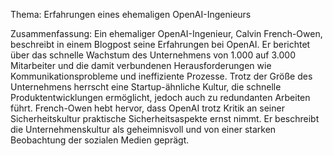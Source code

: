 Thema: Erfahrungen eines ehemaligen OpenAI-Ingenieurs

Zusammenfassung: Ein ehemaliger OpenAI-Ingenieur, Calvin French-Owen, beschreibt in einem Blogpost seine Erfahrungen bei OpenAI. Er berichtet über das schnelle Wachstum des Unternehmens von 1.000 auf 3.000 Mitarbeiter und die damit verbundenen Herausforderungen wie Kommunikationsprobleme und ineffiziente Prozesse. Trotz der Größe des Unternehmens herrscht eine Startup-ähnliche Kultur, die schnelle Produktentwicklungen ermöglicht, jedoch auch zu redundanten Arbeiten führt. French-Owen hebt hervor, dass OpenAI trotz Kritik an seiner Sicherheitskultur praktische Sicherheitsaspekte ernst nimmt. Er beschreibt die Unternehmenskultur als geheimnisvoll und von einer starken Beobachtung der sozialen Medien geprägt.